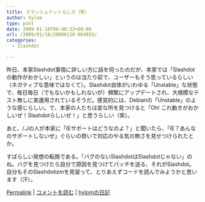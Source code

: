 ```yaml
---
title: スラッシュドットらしさ（笑）
author: hylom
type: post
date: 2009-01-10T06:40:33+00:00
url: /2009/01/10/20090110-064033/
categories:
  - Slashdot

---
```

昨日、本家Slashdot事情に詳しい方に話を伺ったのだが、本家では「Slashdotの動作がおかしい」というのは当たり前で、ユーザーもそう思っているらしい（ネガティブな意味ではなくて）。Slashdot自体がいわゆる「Unstable」な状態で、毎日毎日（でもないかもしれないが）頻繁にアップデートされ、大規模なテスト無しに実運用されているそうだ。感覚的には、Debianの「Unstable」のような感じらしい。で、本家の人たちは変な所を見つけると「Oh! これ動きがおかしいぜ！Slashdotらしいぜ！」と思うらしい（笑）。

あと、/.Jの人が本家に「IEサポートはどうなのよ？」と聞いたら、「IE？あんなのサポートしないぜ」ぐらいの勢いで対応のやる気の無さを見せつけられたとか。

すばらしい発想の転換である。「バグのないSlashdotはSlashdotじゃない」のね。バグを見つけたら自分で原因を見つけてパッチを送る、それがSlashdot。自分もそのSlashdotizmを見習って、とりあえずコードを読んでみようかと思います（汗）。

  [Permalink][1] |   [コメントを読む][2] |   [hylomの日記][3]

 [1]: http://slashdot.jp/~hylom/journal/463924
 [2]: http://slashdot.jp/~hylom/journal/463924#acomments
 [3]: http://slashdot.jp/~hylom/journal/